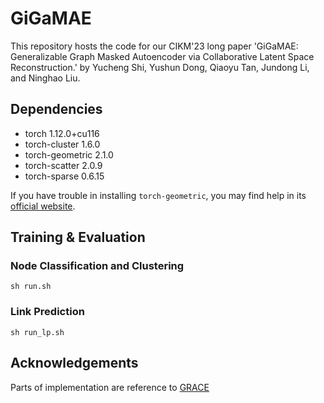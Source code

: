# GiGaMAE
This repository hosts the code for our CIKM'23 long paper 'GiGaMAE: Generalizable Graph Masked Autoencoder via Collaborative Latent Space Reconstruction.' by Yucheng Shi, Yushun Dong, Qiaoyu Tan, Jundong Li, and Ninghao Liu.

## Dependencies
* torch 1.12.0+cu116 
* torch-cluster 1.6.0 
* torch-geometric 2.1.0 
* torch-scatter 2.0.9
* torch-sparse 0.6.15 

If you have trouble in installing `torch-geometric`, you may find help in its [official website](https://pytorch-geometric.readthedocs.io/en/latest/notes/installation.html).

## Training & Evaluation
### Node Classification and Clustering
```
sh run.sh
```
### Link Prediction
```
sh run_lp.sh
```

## Acknowledgements
Parts of implementation are reference to [GRACE](https://github.com/CRIPAC-DIG/GRACE)
